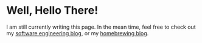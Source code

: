 # Well, Hello There!

I am still currently writing this page.
In the mean time, feel free to check out my [software engineering blog](https://dmathieu.com/), or my [homebrewing blog](https://brewfun.net).
